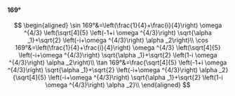#### 169°

$$
\begin{aligned}
\sin 169°&=\left(\frac{1}{4}+\frac{i}{4}\right) \omega ^{4/3} \left(\sqrt[4]{5} \left(-1+i \omega ^{4/3}\right) \sqrt{\alpha _1}+\sqrt{2} \left(-i+\omega ^{4/3}\right)
\alpha _2\right)\\
\cos 169°&=\left(\frac{1}{4}+\frac{i}{4}\right) \omega ^{4/3} \left(\sqrt[4]{5} \left(-i+\omega ^{4/3}\right) \sqrt{\alpha _1}+\sqrt{2} \left(1-i \omega ^{4/3}\right)
\alpha _2\right)\\
\tan 169°&=\frac{\sqrt[4]{5} \left(-1+i \omega ^{4/3}\right) \sqrt{\alpha _1}+\sqrt{2} \left(-i+\omega ^{4/3}\right) \alpha _2}{\sqrt[4]{5} \left(-i+\omega ^{4/3}\right)
\sqrt{\alpha _1}+\sqrt{2} \left(1-i \omega ^{4/3}\right) \alpha _2}\\
\end{aligned}
$$

